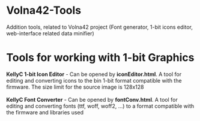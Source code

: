 # Volna42-Tools
Addition tools, related to Volna42 project (Font generator, 1-bit icons editor, web-interface related data minifier)


# Tools for working with 1-bit Graphics

<b>KellyC 1-bit Icon Editor</b> - Can be opened by <b>iconEditor.html</b>. A tool for editing and converting icons to the bin 1-bit format compatible with the firmware. The size limit for the source image is 128x128<br>
<br>
<b>KellyC Font Converter</b> - Can be opened by <b>fontConv.html</b>. A tool for editing and converting fonts (ttf, woff, woff2, ...) to a format compatible with the firmware and libraries used<br>